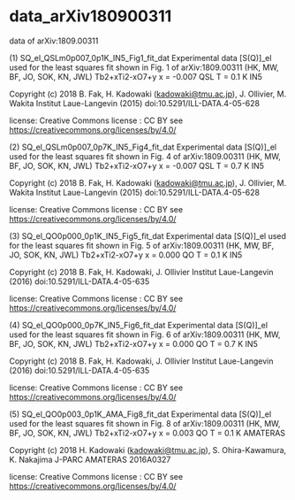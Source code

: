 # data_arXiv180900311
data of arXiv:1809.00311


(1) SQ_el_QSLm0p007_0p1K_IN5_Fig1_fit_dat
  Experimental data [S(Q)]_el used for the least squares fit
  shown in Fig. 1 of arXiv:1809.00311 (HK, MW, BF, JO, SOK, KN, JWL)
  Tb2+xTi2-xO7+y  x = -0.007  QSL
  T = 0.1 K  IN5
 
  Copyright (c) 2018
  B. Fak, H. Kadowaki (kadowaki@tmu.ac.jp), J. Ollivier, M. Wakita
  Institut Laue-Langevin (2015) doi:10.5291/ILL-DATA.4-05-628
 
  license: Creative Commons license : CC BY
  see https://creativecommons.org/licenses/by/4.0/

(2) SQ_el_QSLm0p007_0p7K_IN5_Fig4_fit_dat
  Experimental data [S(Q)]_el used for the least squares fit
  shown in Fig. 4 of arXiv:1809.00311 (HK, MW, BF, JO, SOK, KN, JWL)
  Tb2+xTi2-xO7+y  x = -0.007  QSL
  T = 0.7 K  IN5
 
  Copyright (c) 2018
  B. Fak, H. Kadowaki (kadowaki@tmu.ac.jp), J. Ollivier, M. Wakita
  Institut Laue-Langevin (2015) doi:10.5291/ILL-DATA.4-05-628
 
  license: Creative Commons license : CC BY
  see https://creativecommons.org/licenses/by/4.0/

(3) SQ_el_QO0p000_0p1K_IN5_Fig5_fit_dat
  Experimental data [S(Q)]_el used for the least squares fit
  shown in Fig. 5 of arXiv:1809.00311 (HK, MW, BF, JO, SOK, KN, JWL)
  Tb2+xTi2-xO7+y  x = 0.000  QO
  T = 0.1 K  IN5
 
  Copyright (c) 2018
  B. Fak, H. Kadowaki, J. Ollivier
  Institut Laue-Langevin (2016) doi:10.5291/ILL-DATA.4-05-635
 
  license: Creative Commons license : CC BY
  see https://creativecommons.org/licenses/by/4.0/

(4)
  SQ_el_QO0p000_0p7K_IN5_Fig6_fit_dat
  Experimental data [S(Q)]_el used for the least squares fit
  shown in Fig. 6 of arXiv:1809.00311 (HK, MW, BF, JO, SOK, KN, JWL)
  Tb2+xTi2-xO7+y  x = 0.000  QO
  T = 0.7 K  IN5
 
  Copyright (c) 2018
  B. Fak, H. Kadowaki, J. Ollivier
  Institut Laue-Langevin (2016) doi:10.5291/ILL-DATA.4-05-635
 
  license: Creative Commons license : CC BY
  see https://creativecommons.org/licenses/by/4.0/

(5) SQ_el_QO0p003_0p1K_AMA_Fig8_fit_dat
  Experimental data [S(Q)]_el used for the least squares fit
  shown in Fig. 8 of arXiv:1809.00311 (HK, MW, BF, JO, SOK, KN, JWL)
  Tb2+xTi2-xO7+y  x = 0.003  QO
  T = 0.1 K  AMATERAS
 
  Copyright (c) 2018
  H. Kadowaki (kadowaki@tmu.ac.jp), S. Ohira-Kawamura, K. Nakajima
  J-PARC AMATERAS 2016A0327
 
  license: Creative Commons license : CC BY
  see https://creativecommons.org/licenses/by/4.0/


